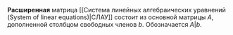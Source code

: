 **Расширенная** матрица [[Система линейных алгебраических уравнений (System of linear equations)|СЛАУ]] состоит из основной матрицы $A$, дополненной столбцом свободных членов $b$. Обозначается $A|b$.